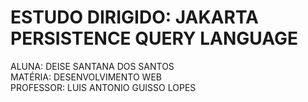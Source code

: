 # ESTUDO DIRIGIDO: JAKARTA PERSISTENCE QUERY LANGUAGE

ALUNA: DEISE SANTANA DOS SANTOS <br>
MATÉRIA: DESENVOLVIMENTO WEB <br>
PROFESSOR: LUIS ANTONIO GUISSO LOPES <br>
